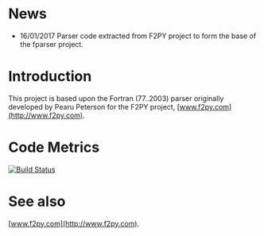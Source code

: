 # News #

  * 16/01/2017 Parser code extracted from F2PY project to form the
    base of the fparser project.

# Introduction #

This project is based upon the Fortran (77..2003) parser originally
developed by Pearu Peterson for the F2PY project,
[www.f2py.com](http://www.f2py.com).

# Code Metrics #

[![Build Status](https://travis-ci.org/stfc/fparser.svg?branch=master)](https://travis-ci.org/stfc/fparser)

# See also #

[www.f2py.com](http://www.f2py.com).

